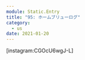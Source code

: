 ```yaml
---
module: Static.Entry
title: "95: ホームブリューログ"
category:
  - us
date: 2021-01-20
---
```

[instagram:CGOcU6wgJ-L]